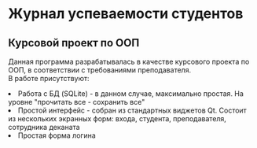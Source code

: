 # Журнал успеваемости студентов
## Курсовой проект по ООП
Данная программа разрабатывалась в качестве курсового проекта по ООП, в соответствии с требованиями преподавателя.<br>
В работе присутствуют:
<li>Работа с БД (SQLite) - в данном случае, максимально простая. На уровне "прочитать все - сохранить все"</li>
<li>Простой интерфейс - собран из стандартных виджетов Qt. Состоит из нескольких экранных форм: входа, студента, преподавателя, сотрудника деканата</li>
<li>Простая форма логина</li>
